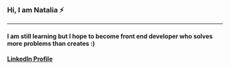 ### Hi, I am Natalia ⚡

---

#### I am still learning but I hope to become front end developer who solves more problems than creates :)

#### [LinkedIn Profile](https://www.linkedin.com/in/wasiluk-natalia/)

<!--
**wasilukowa/wasilukowa** is a ✨ _special_ ✨ repository because its `README.md` (this file) appears on your GitHub profile.

Here are some ideas to get you started:

- 🔭 I’m currently working on ...
- 🌱 I’m currently learning ...
- 👯 I’m looking to collaborate on ...
- 🤔 I’m looking for help with ...
- 💬 Ask me about ...
- 📫 How to reach me: ...
- 😄 Pronouns: ...
- ⚡ Fun fact: ...
-->
